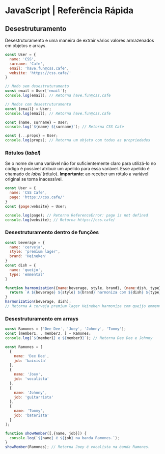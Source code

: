 # JavaScript | Referência Rápida

## Desestruturamento

Desestruturamento e uma maneira de extrair vários valores armazenados em objetos e arrays.

```javascript
const User = {
  name: 'CSS',
  surname: 'Cafe',
  email: 'have.fun@css.cafe',
  website: 'https://css.cafe/'
}

// Modo sem desestruturamento
const email = User['email'];
console.log(email); // Retorna have.fun@css.cafe

// Modos com desestruturamento
const {email} = User;
console.log(email); // Retorna have.fun@css.cafe

const {name, surname} = User;
console.log(`${name} ${surname}`); // Retorna CSS Cafe

const {...props} = User;
console.log(props); // Retorna um objeto com todas as propriedades
```

### Rótulos (_label_)

Se o nome de uma variável não for suficientemente claro para utilizá-lo no código é possível atribuir um apelido para essa variável. Esse apelido é chamado de _label_ (rótulo). **Importante**: ao receber um rótulo a variável original se torna inacessível.

```javascript
const User = {
  name: 'CSS Cafe',
  page: 'https://css.cafe/'
}
const {page:website} = User;

console.log(page); // Retorna ReferenceError: page is not defined
console.log(website); // Retorna https://css.cafe/
```

### Desestruturamento dentro de funções

```javascript
const beverage = {
  name: 'cerveja',
  style: 'premium lager',
  brand: 'Heineken'
}
const dish = {
  name: 'queijo',
  type: 'emmental'
}

function harmonization({name:beverage, style, brand}, {name:dish, type}) {
  return `A ${beverage} ${style} ${brand} harmoniza com ${dish} ${type}.`;
}
harmonization(beverage, dish);
// Retorna A cerveja premium lager Heineken harmoniza com queijo emmental.
```

### Desestruturamento em arrays

```javascript
const Ramones = ['Dee Dee', 'Joey', 'Johnny', 'Tommy'];
const [member1, , member3, ] = Ramones;
console.log(`${member1} e ${member3}`); // Retorna Dee Dee e Johnny
```

```javascript
const Ramones = [
  {
    name: 'Dee Dee',
    job: 'baixista'
  },
  {
    name: 'Joey',
    job: 'vocalista'
  },
  {
    name: 'Johnny',
    job: 'guitarrista'
  },
  {
    name: 'Tommy',
    job: 'baterista'
  }
];

function showMember([,{name, job}]) {
  console.log(`${name} é ${job} na banda Ramones.`);
}
showMember(Ramones); // Retorna Joey é vocalista na banda Ramones.
```
